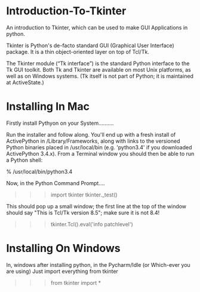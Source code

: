 # Introduction-To-Tkinter
An introduction to Tkinter, which can be used to make GUI Applications in python.

Tkinter is Python's de-facto standard GUI (Graphical User Interface) package. It is a thin object-oriented layer on top of Tcl/Tk.

The Tkinter module (“Tk interface”) is the standard Python interface to the Tk GUI toolkit. Both Tk and Tkinter are available on most Unix platforms, as well as on Windows systems. (Tk itself is not part of Python; it is maintained at ActiveState.)


# Installing In Mac

Firstly install Pythyon on your System..........

Run the installer and follow along. You'll end up with a fresh install of ActivePython in /Library/Frameworks, along with links to the versioned Python binaries placed in /usr/local/bin (e.g. 'python3.4' if you downloaded ActivePython 3.4.x). From a Terminal window you should then be able to run a Python shell:

% /usr/local/bin/python3.4

Now, in the Python Command Prompt....

>>> import tkinter
>>> tkinter._test()

This should pop up a small window; the first line at the top of the window should say "This is Tcl/Tk version 8.5"; make sure it is not 8.4!

>>> tkinter.Tcl().eval('info patchlevel')


# Installing On Windows

In, windows after installing python, in the Pycharm/Idle (or Which-ever you are using)
Just import everything from tkinter

>>> from tkinter import *
